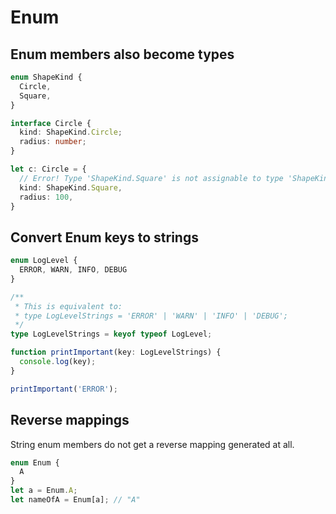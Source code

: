 # Enum

## Enum members also become types

```ts
enum ShapeKind {
  Circle,
  Square,
}

interface Circle {
  kind: ShapeKind.Circle;
  radius: number;
}

let c: Circle = {
  // Error! Type 'ShapeKind.Square' is not assignable to type 'ShapeKind.Circle'.
  kind: ShapeKind.Square,
  radius: 100,
}
```


## Convert Enum keys to strings

```ts
enum LogLevel {
  ERROR, WARN, INFO, DEBUG
}

/**
 * This is equivalent to:
 * type LogLevelStrings = 'ERROR' | 'WARN' | 'INFO' | 'DEBUG';
 */
type LogLevelStrings = keyof typeof LogLevel;

function printImportant(key: LogLevelStrings) {
  console.log(key);
}

printImportant('ERROR');
```


## Reverse mappings

String enum members do not get a reverse mapping generated at all.

```ts
enum Enum {
  A
}
let a = Enum.A;
let nameOfA = Enum[a]; // "A"
```